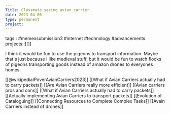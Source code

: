 ```yaml
---
Title: Classmate seeing avian carrier
date: 2023-04-06
type: permanent
project:
---
```


tags::  #memexsubmission3 #internet #technology #advancements 
projects::[[]]

I think it would be fun to use the pigeons to transport information. Maybe that's just because I like medieval stuff, but it would be fun to watch flocks of pigeons transporting goods instead of amazon drones to everyones homes.

[[@wikipediaIPoverAvianCarriers2023]]
[[What if Avian Carriers actually had to carry packets]]
[[Are Avian Carriers really more efficient]]
[[Avian carriers pros and cons]]
[[What if Avian Carriers actually had to carry packets]]
[[Actually implementing Avian Carriers to transport packets]]
[[Evolution of Cataloguing]]
[[Connecting Resources to Complete Complex Tasks]]
[[Avain Carriers instead of drones]]